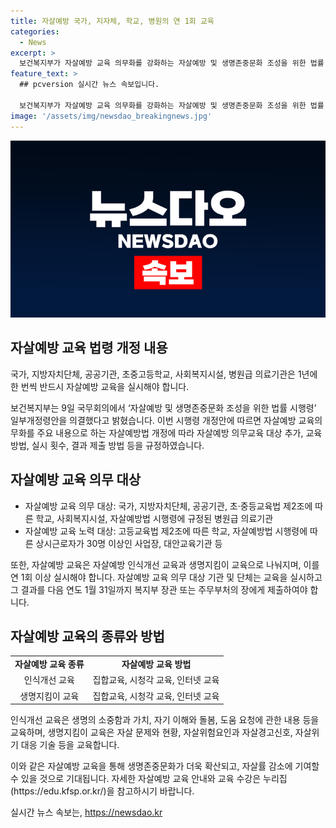 ```yaml
---
title: 자살예방 국가, 지자체, 학교, 병원의 연 1회 교육
categories:
  - News
excerpt: >
  보건복지부가 자살예방 교육 의무화를 강화하는 자살예방 및 생명존중문화 조성을 위한 법률 시행령 일부개정령안을 국무회의에서 의결했다. 국가, 지방자치단체, 학교, 병원 등은 매년 자살예방 교육을 실시해야 하며, 교육 내용과 방법에 대한 규정이 포함되었다. 자살예방 교육을 통해 생명존중문화 확산과 자살률 감소에 기여할 것으로 기대되며, 더 자세한 내용은 보건복지부로 문의할 수 있다. (150자)
feature_text: >
  ## pcversion 실시간 뉴스 속보입니다.

  보건복지부가 자살예방 교육 의무화를 강화하는 자살예방 및 생명존중문화 조성을 위한 법률 시행령 일부개정령안을 국무회의에서 의결했다. 국가, 지방자치단체, 학교, 병원 등은 매년 자살예방 교육을 실시해야 하며, 교육 내용과 방법에 대한 규정이 포함되었다. 자살예방 교육을 통해 생명존중문화 확산과 자살률 감소에 기여할 것으로 기대되며, 더 자세한 내용은 보건복지부로 문의할 수 있다. (150자)
image: '/assets/img/newsdao_breakingnews.jpg'
---
```


<p><img src="/assets/img/newsdao_breakingnews.jpg" alt="pcversion 속보" /></p>

<h2 data-ke-size="size26">자살예방 교육 법령 개정 내용</h2>

<p>국가, 지방자치단체, 공공기관, 초중고등학교, 사회복지시설, 병원급 의료기관은 1년에 한 번씩 반드시 자살예방 교육을 실시해야 합니다.</p>

<p data-ke-size="size16">보건복지부는 9일 국무회의에서 ‘자살예방 및 생명존중문화 조성을 위한 법률 시행령’ 일부개정령안을 의결했다고 밝혔습니다. 이번 시행령 개정안에 따르면 자살예방 교육의무화를 주요 내용으로 하는 자살예방법 개정에 따라 자살예방 의무교육 대상 추가, 교육 방법, 실시 횟수, 결과 제출 방법 등을 규정하였습니다.</p>

<h2 data-ke-size="size26">자살예방 교육 의무 대상</h2>

<ul>
    <li>자살예방 교육 의무 대상: 국가, 지방자치단체, 공공기관, 초·중등교육법 제2조에 따른 학교, 사회복지시설, 자살예방법 시행령에 규정된 병원급 의료기관</li>
    <li>자살예방 교육 노력 대상: 고등교육법 제2조에 따른 학교, 자살예방법 시행령에 따른 상시근로자가 30명 이상인 사업장, 대안교육기관 등</li>
</ul>

<p data-ke-size="size16">또한, 자살예방 교육은 자살예방 인식개선 교육과 생명지킴이 교육으로 나눠지며, 이를 연 1회 이상 실시해야 합니다. 자살예방 교육 의무 대상 기관 및 단체는 교육을 실시하고 그 결과를 다음 연도 1월 31일까지 복지부 장관 또는 주무부처의 장에게 제출하여야 합니다.</p>

<h2 data-ke-size="size26">자살예방 교육의 종류와 방법</h2>

<table>
    <tr>
        <td style="text-align: center; height: 17px;"><b>자살예방 교육 종류</b></td>
        <td style="text-align: center; height: 17px;"><b>자살예방 교육 방법</b></td>
    </tr>
    <tr>
        <td style="text-align: center; height: 17px;">인식개선 교육</td>
        <td style="text-align: center; height: 17px;">집합교육, 시청각 교육, 인터넷 교육</td>
    </tr>
    <tr>
        <td style="text-align: center; height: 17px;">생명지킴이 교육</td>
        <td style="text-align: center; height: 17px;">집합교육, 시청각 교육, 인터넷 교육</td>
    </tr>
</table>

<p data-ke-size="size16">인식개선 교육은 생명의 소중함과 가치, 자기 이해와 돌봄, 도움 요청에 관한 내용 등을 교육하며, 생명지킴이 교육은 자살 문제와 현황, 자살위험요인과 자살경고신호, 자살위기 대응 기술 등을 교육합니다.</p>

<p data-ke-size="size16">이와 같은 자살예방 교육을 통해 생명존중문화가 더욱 확산되고, 자살률 감소에 기여할 수 있을 것으로 기대됩니다. 자세한 자살예방 교육 안내와 교육 수강은 누리집(https://edu.kfsp.or.kr/)을 참고하시기 바랍니다.</p>
실시간 뉴스 속보는, <a href="https://newsdao.kr" rel="dofollow">https://newsdao.kr</a>



